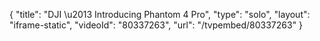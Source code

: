 {
    "title": "DJI \u2013 Introducing Phantom 4 Pro",
    "type": "solo",
    "layout": "iframe-static",
    "videoId": "80337263",
    "url": "\/tvpembed\/80337263"
}